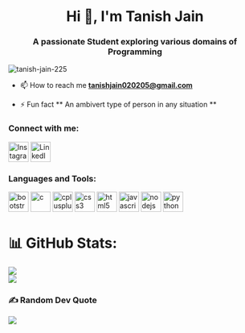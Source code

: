 <h1 align="center">Hi 👋, I'm Tanish Jain</h1>
<h3 align="center">A passionate Student exploring various domains of Programming</h3>

<p align="left"> 
    <img src="https://komarev.com/ghpvc/?username=tanish-jain-225&label=Profile%20views&color=0e75b6&style=flat" alt="tanish-jain-225" /> 
</p>

- 📫 How to reach me **tanishjain020205@gmail.com**

- ⚡ Fun fact ** An ambivert type of person in any situation **

<h3 align="left">Connect with me:</h3>
<p align="left">
    <a style="text-decoration: none;" href="https://instagram.com/tanish_jain_225" target="_blank">
        <img align="center" src="https://cdn-icons-png.flaticon.com/128/2111/2111463.png" alt="Instagram_tanish_jain_225" height="40" width="40" />
    </a>
    <a style="text-decoration: none;" href="https://www.linkedin.com/in/tanish-jain-tj02022005" target="_blank">
        <img align="center" src="https://upload.wikimedia.org/wikipedia/commons/thumb/c/ca/LinkedIn_logo_initials.png/480px-LinkedIn_logo_initials.png" alt="LinkedIn_tanish_jain" height="40" width="40" />
    </a>
</p>

<h3 align="left">Languages and Tools:</h3>
<p align="left"> 
    <a style="text-decoration: none;" href="https://getbootstrap.com" target="_blank" rel="noreferrer">
        <img src="https://cdn-icons-png.flaticon.com/128/5968/5968672.png" alt="bootstrap" width="40" height="40" />
    </a>
    <a style="text-decoration: none;" href="https://www.cprogramming.com/" target="_blank" rel="noreferrer"> 
        <img src="https://cdn-icons-png.flaticon.com/128/3665/3665923.png" alt="c" width="40" height="40" /> 
    </a>
    <a style="text-decoration: none;" href="https://www.w3schools.com/cpp/" target="_blank" rel="noreferrer"> 
        <img src="https://cdn-icons-png.flaticon.com/128/6132/6132222.png" alt="cplusplus" width="40" height="40" /> 
    </a>
    <a style="text-decoration: none;" href="https://www.w3schools.com/css/" target="_blank" rel="noreferrer"> 
        <img src="https://cdn-icons-png.flaticon.com/128/732/732190.png" alt="css3" width="40" height="40" /> 
    </a>
    <a style="text-decoration: none;" href="https://www.w3.org/html/" target="_blank" rel="noreferrer"> 
        <img src="https://cdn-icons-png.flaticon.com/128/174/174854.png" alt="html5" width="40" height="40" /> 
    </a>
    <a style="text-decoration: none;" href="https://developer.mozilla.org/en-US/docs/Web/JavaScript" target="_blank" rel="noreferrer"> 
        <img src="https://cdn-icons-png.flaticon.com/128/5968/5968292.png" alt="javascript" width="40" height="40" /> 
    </a>
    <a style="text-decoration: none;" href="https://nodejs.org" target="_blank" rel="noreferrer"> 
        <img src="https://t3.ftcdn.net/jpg/03/52/67/82/240_F_352678266_NFcwIwhhY76mkQItT4lCxyxcCTP3LgvY.jpg" alt="nodejs" width="40" height="40" /> 
    </a>
    <a style="text-decoration: none;" href="https://www.python.org" target="_blank" rel="noreferrer"> 
        <img src="https://cdn-icons-png.flaticon.com/128/5968/5968350.png" alt="python" width="40" height="40" /> 
    </a>
</p>

# 📊 GitHub Stats:
![](https://github-readme-stats.vercel.app/api?username=tanish-jain-225&theme=gruvbox&hide_border=false&include_all_commits=true&count_private=false)<br>
![](https://github-readme-streak-stats.herokuapp.com/?user=tanish-jain-225&theme=gruvbox&hide_border=false)<br>

### ✍️ Random Dev Quote
![](https://quotes-github-readme.vercel.app/api?type=horizontal&theme=gruvbox)
